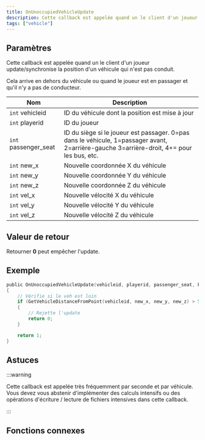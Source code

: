 ```yaml
---
title: OnUnoccupiedVehicleUpdate
description: Cette callback est appelée quand un le client d'un joueur update/synchronise la position d'un véhicule qui n'est pas conduit.
tags: ["vehicle"]
---
```


<VersionWarn name='callback' version='SA-MP 0.3c R3' />

## Paramètres

Cette callback est appelée quand un le client d'un joueur update/synchronise la position d'un véhicule qui n'est pas conduit.

Cela arrive en dehors du véhicule ou quand le joueur est en passager et qu'il n'y a pas de conducteur.

| Nom                  | Description                                                                                                                               |
| -------------------- | ----------------------------------------------------------------------------------------------------------------------------------------- |
| `int` vehicleid      | ID du véhicule dont la position est mise à jour                                                                                           |
| `int` playerid       | ID du joueur                                                                                                                              |
| `int` passenger_seat | ID du siège si le joueur est passager. 0=pas dans le véhicule, 1=passager avant, 2=arrière-gauche 3=arrière-droit, 4+= pour les bus, etc. |
| `int` new_x          | Nouvelle coordonnée X du véhicule                                                                                                         |
| `int` new_y          | Nouvelle coordonnée Y du véhicule                                                                                                         |
| `int` new_z          | Nouvelle coordonnée Z du véhicule                                                                                                         |
| `int` vel_x          | Nouvelle vélocité X du véhicule                                                                                                           |
| `int` vel_y          | Nouvelle vélocité Y du véhicule                                                                                                           |
| `int` vel_z          | Nouvelle vélocité Z du véhicule                                                                                                           |

## Valeur de retour

Retourner **0** peut empêcher l'update. 

## Exemple

```c
public OnUnoccupiedVehicleUpdate(vehicleid, playerid, passenger_seat, Float:new_x, Float:new_y, Float:new_z, Float:vel_x, Float:vel_y, Float:vel_z)
{
    // Vérifie si le veh est loin
    if (GetVehicleDistanceFromPoint(vehicleid, new_x, new_y, new_z) > 50.0)
    {
        // Rejette l'update
        return 0;
    }

    return 1;
}
```

## Astuces

:::warning

Cette callback est appelée très fréquemment par seconde et par véhicule. Vous devez vous abstenir d'implémenter des calculs intensifs ou des opérations d'écriture / lecture de fichiers intensives dans cette callback.


:::

## Fonctions connexes
